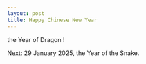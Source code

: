 ```yaml
---
layout: post
title: Happy Chinese New Year
---
```


the Year of Dragon !

Next: 29 January 2025, the Year of the Snake.
